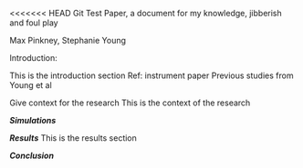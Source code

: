 <<<<<<< HEAD
Git Test Paper, a document for my knowledge, jibberish and foul play


Max Pinkney, Stephanie Young 


Introduction:

This is the introduction section 
Ref: instrument paper
Previous studies from Young et al


Give context for the research
This is the context of the research 


***Simulations***



***Results***
This is the results section 


***Conclusion***


